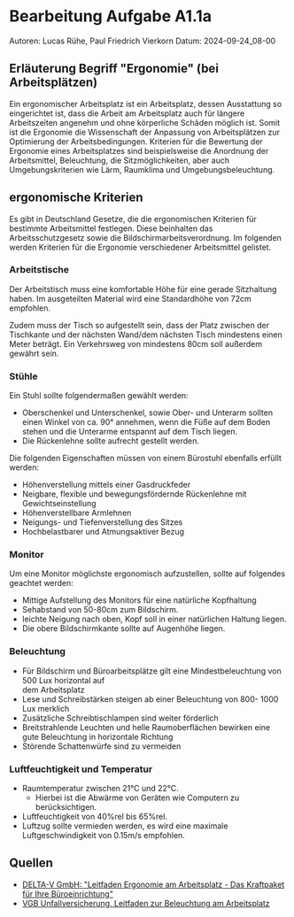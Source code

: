 # Bearbeitung Aufgabe A1.1a

Autoren: Lucas Rühe, Paul Friedrich Vierkorn
Datum: 2024-09-24_08-00

## Erläuterung Begriff "Ergonomie" (bei Arbeitsplätzen)

Ein ergonomischer Arbeitsplatz ist ein Arbeitsplatz, dessen Ausstattung so eingerichtet ist, dass die Arbeit am Arbeitsplatz auch für längere Arbeitszeiten angenehm und ohne körperliche Schäden möglich ist.
Somit ist die Ergonomie die Wissenschaft der Anpassung von Arbeitsplätzen zur Optimierung der Arbeitsbedingungen.
Kriterien für die Bewertung der Ergonomie eines Arbeitsplatzes sind beispielsweise die Anordnung der Arbeitsmittel, Beleuchtung, die Sitzmöglichkeiten, aber auch Umgebungskriterien wie Lärm, Raumklima und Umgebungsbeleuchtung.

## ergonomische Kriterien

Es gibt in Deutschland Gesetze, die die ergonomischen Kriterien für bestimmte Arbeitsmittel festlegen.
Diese beinhalten das Arbeitsschutzgesetz sowie die Bildschirmarbeitsverordnung.
Im folgenden werden Kriterien für die Ergonomie verschiedener Arbeitsmittel gelistet.

### Arbeitstische

Der Arbeitstisch muss eine komfortable Höhe für eine gerade Sitzhaltung haben.
Im ausgeteilten Material wird eine Standardhöhe von 72cm empfohlen.

Zudem muss der Tisch so aufgestellt sein, dass der Platz zwischen der Tischkante und der nächsten Wand/dem nächsten Tisch mindestens einen Meter beträgt.
Ein Verkehrsweg von mindestens 80cm soll außerdem gewährt sein.

### Stühle

Ein Stuhl sollte folgendermaßen gewählt werden:

- Oberschenkel und Unterschenkel, sowie Ober- und Unterarm sollten einen Winkel von ca. 90° annehmen, wenn die Füße auf dem Boden stehen und die Unterarme entspannt auf dem Tisch liegen.
- Die Rückenlehne sollte aufrecht gestellt werden.

Die folgenden Eigenschaften müssen von einem Bürostuhl ebenfalls erfüllt werden:

- Höhenverstellung mittels einer Gasdruckfeder
- Neigbare, flexible und bewegungsfördernde Rückenlehne mit Gewichtseinstellung
- Höhenverstellbare Armlehnen
- Neigungs- und Tiefenverstellung des Sitzes
- Hochbelastbarer und Atmungsaktiver Bezug

### Monitor

Um eine  Monitor möglichste ergonomisch aufzustellen, sollte auf folgendes geachtet werden:

- Mittige Aufstellung des Monitors für eine natürliche Kopfhaltung
- Sehabstand von 50-80cm zum Bildschirm.
- leichte Neigung nach oben, Kopf soll in einer natürlichen Haltung liegen.
- Die obere Bildschirmkante sollte auf Augenhöhe liegen.

### Beleuchtung

- Für Bildschirm und Büroarbeitsplätze gilt eine Mindestbeleuchtung von 500 Lux horizontal auf  
  dem Arbeitsplatz
- Lese und Schreibstärken steigen ab einer Beleuchtung von 800- 1000 Lux merklich
- Zusätzliche Schreibtischlampen sind weiter förderlich
- Breitstrahlende Leuchten und helle Raumoberflächen bewirken eine gute Beleuchtung in horizontale Richtung
- Störende Schattenwürfe sind zu vermeiden

### Luftfeuchtigkeit und Temperatur

- Raumtemperatur zwischen 21°C und 22°C.
  - Hierbei ist die Abwärme von Geräten wie Computern zu berücksichtigen.
- Luftfeuchtigkeit von 40%rel bis 65%rel.
- Luftzug sollte vermieden werden, es wird eine maximale Luftgeschwindigkeit von 0.15m/s empfohlen.

## Quellen

- [DELTA-V GmbH: "Leitfaden Ergonomie am Arbeitsplatz - Das Kraftpaket für Ihre Büroeinrichtung"](?)
- [VGB Unfallversicherung, Leitfaden zur Beleuchtung am Arbeitsplatz](https://www.vbg.de/cms/arbeitsschutz/arbeit-gestalten/licht-laerm-und-klima/beleuchtung-arbeitsplatz#:~:text=Bildschirm%2D%20und%20B%C3%BCrobeleuchtung,weitgehend%20belastungsarmes%20Lesen%20von%20Schriftst%C3%BCcken.)
